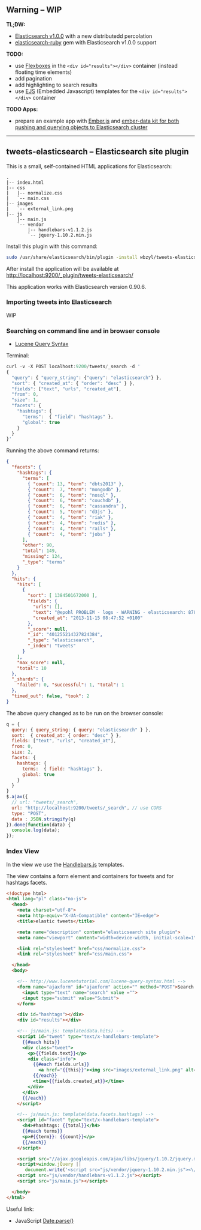 ## Warning – WIP


**TL;DW:**

* [Elasticsearch v1.0.0](http://www.elasticsearch.org/blog/1-0-0-beta1-released/) with a new distributedd percolation
* [elasticsearch-ruby](https://github.com/elasticsearch/elasticsearch-ruby) gem with Elasticsearch v1.0.0 support


**TODO:**

* use [Flexboxes](http://wbzyl.inf.ug.edu.pl/hcj/css-flexbox)
  in the `<div id="results"></div>` container
  (instead floating time elements)
* add pagination
* add highlighting to search results
* use [EJS](http://embeddedjs.com/) (Embedded Javascript)
  templates for the `<div id="results"></div>` container


**TODO Apps:**

* prepare an example app with [Ember.js](http://discuss.emberjs.com/)
  and [ember-data kit for both pushing and querying objects to Elasticsearch cluster](https://github.com/roundscope/ember-data-elasticsearch-kit)

----

## tweets-elasticsearch – Elasticsearch site plugin

This is a small, self-contained HTML applications for Elasticsearch:

```
.
|-- index.html
|-- css
|   |-- normalize.css
|   `-- main.css
|-- images
|   `-- external_link.png
|-- js
    |-- main.js
    `-- vendor
        |-- handlebars-v1.1.2.js
        `-- jquery-1.10.2.min.js
```

Install this plugin with this command:

```sh
sudo /usr/share/elasticsearch/bin/plugin -install wbzyl/tweets-elasticsearch
```

After install the application will be available at
[http://localhost:9200/_plugin/tweets-elasticsearch/](http://localhost:9200/_plugin/tweets-elasticsearch/)

This application works with Elasticsearch version 0.90.6.


### Importing tweets into Elasticsearch

WIP


### Searching on command line and in browser console

* [Lucene Query Syntax](http://www.lucenetutorial.com/lucene-query-syntax.html)

Terminal:

```js
curl -v -X POST localhost:9200/tweets/_search -d '
{
  "query": { "query_string": {"query": "elasticsearch"} },
  "sort": { "created_at": { "order": "desc" } },
  "fields": ["text", "urls", "created_at"],
  "from": 0,
  "size": 1,
  "facets": {
    "hashtags": {
      "terms":  { "field": "hashtags" },
      "global": true
    }
  }
}'
```

Running the above command returns:

```json
{
  "facets": {
    "hashtags": {
      "terms": [
        { "count": 13, "term": "dbts2013" },
        { "count":  7, "term": "mongodb" },
        { "count":  6, "term": "nosql" },
        { "count":  6, "term": "couchdb" },
        { "count":  6, "term": "cassandra" },
        { "count":  5, "term": "d3js" },
        { "count":  4, "term": "riak" },
        { "count":  4, "term": "redis" },
        { "count":  4, "term": "rails" },
        { "count":  4, "term": "jobs" }
      ],
      "other": 90,
      "total": 149,
      "missing": 124,
      "_type": "terms"
    }
  },
  "hits": {
    "hits": [
      {
        "sort": [ 1384501672000 ],
        "fields": {
          "urls": [],
          "text": "@epohl PROBLEM - logs - WARNING - elasticsearch: 878",
          "created_at": "2013-11-15 08:47:52 +0100"
        },
        "_score": null,
        "_id": "401255214327824384",
        "_type": "elasticsearch",
        "_index": "tweets"
      }
    ],
    "max_score": null,
    "total": 10
  },
  "_shards": {
    "failed": 0, "successful": 1, "total": 1
  },
  "timed_out": false, "took": 2
}
```

The above query changed as to be run on the browser console:

```js
q = {
  query: { query_string: { query: "elasticsearch" } },
  sort:  { created_at: { order: "desc" } },
  fields: ["text", "urls", "created_at"],
  from: 0,
  size: 2,
  facets: {
    hashtags: {
      terms:  { field: "hashtags" },
      global: true
    }
  }
}
$.ajax({
  // url: "tweets/_search",
  url: "http://localhost:9200/tweets/_search", // use CORS
  type: "POST",
  data : JSON.stringify(q)
}).done(function(data) {
  console.log(data);
});
```

### Index View

In the view we use the [Handlebars.js](http://handlebarsjs.com/) templates.

The view contains a form element and containers for tweets and for hashtags facets.

```html
<!doctype html>
<html lang="pl" class="no-js">
  <head>
    <meta charset="utf-8">
    <meta http-equiv="X-UA-Compatible" content="IE=edge">
    <title>elastic tweets</title>

    <meta name="description" content="elasticsearch site plugin">
    <meta name="viewport" content="width=device-width, initial-scale=1">

    <link rel="stylesheet" href="css/normalize.css">
    <link rel="stylesheet" href="css/main.css">

  </head>
  <body>

    <!-- http://www.lucenetutorial.com/lucene-query-syntax.html -->
    <form name="ajaxform" id="ajaxform" action="" method="POST">Search Tweets:
      <input type="text" name="search" value ="">
      <input type="submit" value="Submit">
    </form>

    <div id="hashtags"></div>
    <div id="results"></div>

    <!-- js/main.js: template(data.hits) -->
    <script id="tweet" type="text/x-handlebars-template">
      {{#each hits}}
      <div class="tweet">
        <p>{{fields.text}}</p>
        <div class="info">
          {{#each fields.urls}}
            <a href="{{this}}"><img src="images/external_link.png" alt="[external link]"></a>
          {{/each}}
          <time>{{fields.created_at}}</time>
        </div>
      </div>
      {{/each}}
    </script>

    <!-- js/main.js: template(data.facets.hashtags) -->
    <script id="facet" type="text/x-handlebars-template">
      <h4>#hashtags: {{total}}</h4>
      {{#each terms}}
      <p>#{{term}}: {{count}}</p>
      {{/each}}
    </script>

    <script src="//ajax.googleapis.com/ajax/libs/jquery/1.10.2/jquery.min.js"></script>
    <script>window.jQuery ||
       document.write('<script src="js/vendor/jquery-1.10.2.min.js"><\/script>')</script>
    <script src="js/vendor/handlebars-v1.1.2.js"></script>
    <script src="js/main.js"></script>

  </body>
</html>
```

Useful link:

* JavaScript [Date.parse()](https://developer.mozilla.org/en-US/docs/Web/JavaScript/Reference/Global_Objects/Date/parse)
